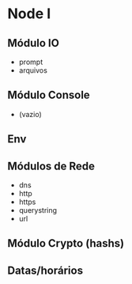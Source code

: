 # Node I

## Módulo IO

- prompt
- arquivos

## Módulo Console

- (vazio)

## Env

## Módulos de Rede

- dns
- http
- https
- querystring
- url

## Módulo Crypto (hashs)

## Datas/horários
